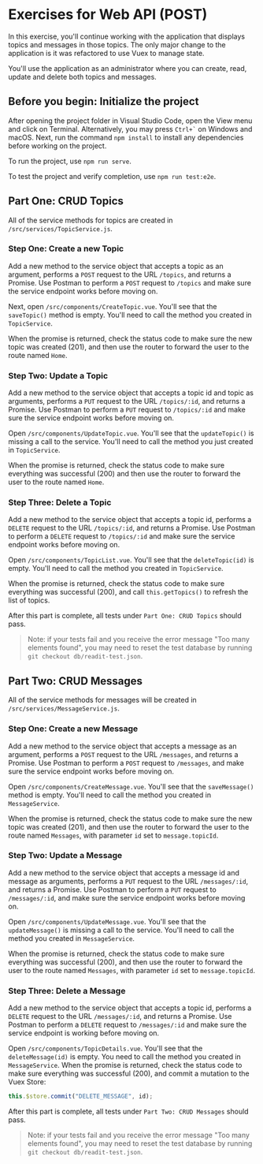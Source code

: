 # Exercises for Web API (POST)

In this exercise, you'll continue working with the application that displays topics and messages in those topics. The only major change to the application is it was refactored to use Vuex to manage state. 

You'll use the application as an administrator where you can create, read, update and delete both topics and messages.

## Before you begin: Initialize the project

After opening the project folder in Visual Studio Code, open the View menu and click on Terminal. Alternatively, you may press `` Ctrl+` `` on Windows and macOS. Next, run the command `npm install` to install any dependencies before working on the project.

To run the project, use `npm run serve`.

To test the project and verify completion, use `npm run test:e2e`.

## Part One: CRUD Topics

All of the service methods for topics are created in `/src/services/TopicService.js`.

### Step One: Create a new Topic

Add a new method to the service object that accepts a topic as an argument, performs a `POST` request to the URL `/topics`, and returns a Promise. Use Postman to perform a `POST` request to `/topics` and make sure the service endpoint works before moving on.

Next, open `/src/components/CreateTopic.vue`. You'll see that the `saveTopic()` method is empty. You'll need to call the method you created in `TopicService`. 

When the promise is returned, check the status code to make sure the new topic was created (201), and then use the router to forward the user to the route named `Home`.

### Step Two: Update a Topic

Add a new method to the service object that accepts a topic id and topic as arguments, performs a `PUT` request to the URL `/topics/:id`, and returns a Promise. Use Postman to perform a `PUT` request to `/topics/:id` and make sure the service endpoint works before moving on.

Open `/src/components/UpdateTopic.vue`. You'll see that the `updateTopic()` is missing a call to the service. You'll need to call the method you just created in `TopicService`. 

When the promise is returned, check the status code to make sure everything was successful (200) and then use the router to forward the user to the route named `Home`.

### Step Three: Delete a Topic

Add a new method to the service object that accepts a topic id, performs a `DELETE` request to the URL `/topics/:id`, and returns a Promise. Use Postman to perform a `DELETE` request to `/topics/:id` and make sure the service endpoint works before moving on.

Open `/src/components/TopicList.vue`. You'll see that the `deleteTopic(id)` is empty. You'll need to call the method you created in `TopicService`. 

When the promise is returned, check the status code to make sure everything was successful (200), and call `this.getTopics()` to refresh the list of topics.

After this part is complete, all tests under `Part One: CRUD Topics` should pass.

>Note: if your tests fail and you receive the error message "Too many elements found", you may need to reset the test database by running `git checkout db/readit-test.json`.

## Part Two: CRUD Messages

All of the service methods for messages will be created in `/src/services/MessageService.js`.

### Step One: Create a new Message

Add a new method to the service object that accepts a message as an argument, performs a `POST` request to the URL `/messages`, and returns a Promise. Use Postman to perform a `POST` request to `/messages`, and make sure the service endpoint works before moving on.

Open `/src/components/CreateMessage.vue`. You'll see that the `saveMessage()` method is empty. You'll need to call the method you created in `MessageService`. 

When the promise is returned, check the status code to make sure the new topic was created (201), and then use the router to forward the user to the route named `Messages`, with parameter `id` set to `message.topicId`.

### Step Two: Update a Message

Add a new method to the service object that accepts a message id and message as arguments, performs a `PUT` request to the URL `/messages/:id`, and returns a Promise. Use Postman to perform a `PUT` request to `/messages/:id`, and make sure the service endpoint works before moving on.

Open `/src/components/UpdateMessage.vue`. You'll see that the `updateMessage()` is missing a call to the service. You'll need to call the method you created in `MessageService`. 

When the promise is returned, check the status code to make sure everything was successful (200), and then use the router to forward the user to the route named `Messages`, with parameter `id` set to `message.topicId`.

### Step Three: Delete a Message

Add a new method to the service object that accepts a topic id, performs a `DELETE` request to the URL `/messages/:id`, and returns a Promise. Use Postman to perform a `DELETE` request to `/messages/:id` and make sure the service endpoint is working before moving on.

Open `/src/components/TopicDetails.vue`. You'll see that the `deleteMessage(id)` is empty. You need to call the method you created in `MessageService`. When the promise is returned, check the status code to make sure everything was successful (200), and commit a mutation to the Vuex Store:

```js
this.$store.commit("DELETE_MESSAGE", id);
```

After this part is complete, all tests under `Part Two: CRUD Messages` should pass.

>Note: if your tests fail and you receive the error message "Too many elements found", you may need to reset the test database by running `git checkout db/readit-test.json`.
